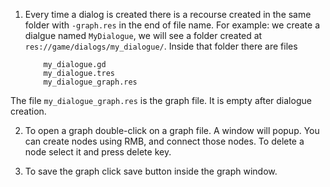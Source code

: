 1. Every time a dialog is created there is a recourse created in the same folder with `-graph.res` in 
the end of file name. For example: we create a dialgue named `MyDialogue`, we will see a folder
created at `res://game/dialogs/my_dialogue/`. Inside that folder there are files

		   my_dialogue.gd
		   my_dialogue.tres
		   my_dialogue_graph.res

The file `my_dialogue_graph.res` is the graph file. It is empty after dialogue creation.

2. To open a graph double-click on a graph file. A window will popup. You can create nodes using RMB,
and connect those nodes. To delete a node select it and press delete key.

3. To save the graph click save button inside the graph window.
